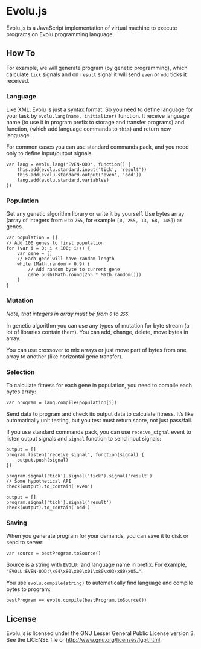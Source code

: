 # Evolu.js

Evolu.js is a JavaScript implementation of virtual machine to execute programs
on Evolu programming language.

## How To

For example, we will generate program (by genetic programming), which calculate
`tick` signals and on `result` signal it will send `even` or `odd` ticks it
received.

### Language

Like XML, Evolu is just a syntax format. So you need to define language for your
task by `evolu.lang(name, initializer)` function. It receive language name
(to use it in program prefix to storage and transfer programs) and function,
(which add language commands to `this`) and return new language.

For common cases you can use standard commands pack, and you need only to define
input/output signals.

    var lang = evolu.lang('EVEN-ODD', function() {
        this.add(evolu.standard.input('tick', 'result'))
        this.add(evolu.standard.output('even', 'odd'))
        lang.add(evolu.standard.variables)
    })

### Population

Get any genetic algorithm library or write it by yourself. Use bytes array
(array of integers from `0` to `255`, for example `[0, 255, 13, 68, 145]`) as
genes.

    var population = []
    // Add 100 genes to first population
    for (var i = 0; i < 100; i++) {
        var gene = []
        // Each gene will have random length
        while (Math.random < 0.9) {
            // Add random byte to current gene
            gene.push(Math.round(255 * Math.random()))
        }
    }

### Mutation

*Note, that integers in array must be from `0` to `255`.*

In genetic algorithm you can use any types of mutation for byte stream (a lot of
libraries contain them). You can add, change, delete, move bytes in array.

You can use crossover to mix arrays or just move part of bytes from one array
to another (like horizontal gene transfer).

### Selection

To calculate fitness for each gene in population, you need to compile each bytes
array:

    var program = lang.compile(population[i])

Send data to program and check its output data to calculate fitness. It’s like
automatically unit testing, but you test must return score, not just pass/fail.

If you use standard commands pack, you can use `receive_signal` event to listen
output signals and `signal` function to send input signals:

    output = []
    program.listen('receive_signal', function(signal) {
        output.push(signal)
    })
    
    program.signal('tick').signal('tick').signal('result')
    // Some hypothetical API
    check(output).to_contain('even')
    
    output = []
    program.signal('tick').signal('result')
    check(output).to_contain('odd')

### Saving

When you generate program for your demands, you can save it to disk or send to
server:

    var source = bestProgram.toSource()

Source is a string with `EVOLU:` and language name in prefix. For example,
`"EVOLU:EVEN-ODD:\x04\x80\x00\x01\x80\x03\x80\x05…"`.

You use `evolu.compile(string)` to automatically find language and compile bytes
to program:

    bestProgram == evolu.compile(bestProgram.toSource())

## License

Evolu.js is licensed under the GNU Lesser General Public License version 3.
See the LICENSE file or http://www.gnu.org/licenses/lgpl.html.
